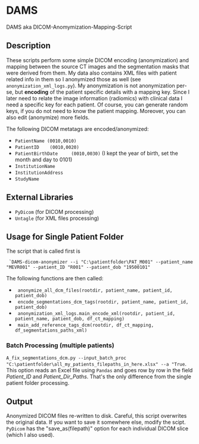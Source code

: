 # DAMS
DAMS aka DICOM-Anomymization-Mapping-Script

## Description
These scripts perform some simple DICOM encoding (anonymization) and mapping between the source CT images and the segmentation masks that were derived from them. My data also contains XML files with patient related info in them so I anonymized those as well (see `anonymization_xml_logs.py`). My anonymization is not anonymization per-se, but **encoding** of the patient specific details with a mapping key. Since I later need to relate the image information (radiomics) with clinical data I need a specific key for each patient. Of course, you can generate random keys, if you do not need to know the patient mapping. Moreover, you can also edit (anonymize) more fields.  

The following DICOM metatags are encoded/anonymized:
- `PatientName (0010,0010)`
- `PatientID 	(0010,0020)`
- `PatientBirthDate 	(0010,0030)` (I kept the year of birth, set the month and day to 0101)
- `InstitutionName`
- `InstitutionAddress`
- `StudyName`


## External Libraries
- `PyDicom` (for DICOM processing)
- `Untagle` (for XML files processing)
## Usage for Single Patient Folder
 The script that is called first is 
 
     `DAMS-dicom-anonymizer --i "C:\patientfolder\PAT_M001" --patient_name "MEVR001" --patient_ID "R001" --patient_dob "19500101"
     
The following functions are then called:
- ` anonymize_all_dcm_files(rootdir, patient_name, patient_id, patient_dob)`
- ` encode_segmentations_dcm_tags(rootdir, patient_name, patient_id, patient_dob)`
- ` anonymization_xml_logs.main_encode_xml(rootdir, patient_id, patient_name, patient_dob, df_ct_mapping)`
- ` main_add_reference_tags_dcm(rootdir, df_ct_mapping, df_segmentations_paths_xml)`

### Batch Processing (multiple patients)
`A_fix_segmentations_dcm.py --input_batch_proc "C:\patientfolder\all_my_patients_filepaths_in_here.xlsx" --a "True`.
This option reads an Excel file using `Pandas` and goes row by row in the field *Patient_ID* and *Patient_Dir_Paths*. That's the only difference from the single patient folder processing.
## Output
Anonymized DICOM files re-written to disk. Careful, this script overwrites the original data. If you want to save it somewhere else, modify the scipt. `PyDicom` has the "save_as(filepath)" option for each individual DICOM slice (which I also used).



